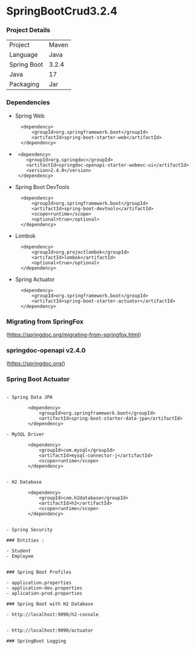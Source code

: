 # SpringBootCrud3.2.4


### Project Details 
|||
|---|---|
|Project|Maven|
|Language|Java|
|Spring Boot|3.2.4|
|Java|17|
|Packaging|Jar|

### Dependencies 


- Spring Web

		<dependency>
			<groupId>org.springframework.boot</groupId>
			<artifactId>spring-boot-starter-web</artifactId>
		</dependency>

- 
	   <dependency>
	      <groupId>org.springdoc</groupId>
	      <artifactId>springdoc-openapi-starter-webmvc-ui</artifactId>
	      <version>2.4.0</version>
	   </dependency>


- Spring Boot DevTools

		<dependency>
			<groupId>org.springframework.boot</groupId>
			<artifactId>spring-boot-devtools</artifactId>
			<scope>runtime</scope>
			<optional>true</optional>
		</dependency>


- Lombok

		<dependency>
			<groupId>org.projectlombok</groupId>
			<artifactId>lombok</artifactId>
			<optional>true</optional>
		</dependency>


- Spring Actuator

		<dependency>
			<groupId>org.springframework.boot</groupId>
			<artifactId>spring-boot-starter-actuator</artifactId>
		</dependency>

### Migrating from SpringFox
(https://springdoc.org/migrating-from-springfox.html)

### springdoc-openapi v2.4.0
(https://springdoc.org/)

### Spring Boot Actuator

```

- Spring Data JPA 

		<dependency>
			<groupId>org.springframework.boot</groupId>
			<artifactId>spring-boot-starter-data-jpa</artifactId>
		</dependency>

- MySQL Driver

		<dependency>
			<groupId>com.mysql</groupId>
			<artifactId>mysql-connector-j</artifactId>
			<scope>runtime</scope>
		</dependency>


- H2 Database

		<dependency>
			<groupId>com.h2database</groupId>
			<artifactId>h2</artifactId>
			<scope>runtime</scope>
		</dependency>


- Spring Security

### Entities :

- Student
- Employee


### Spring Boot Profiles

- application.properties
- application-dev.properties
- aplication-prod.properties

### Spring Boot with H2 Database

- http://localhost:9090/h2-console


- http://localhost:9090/actuator

### SpringBoot Logging
```